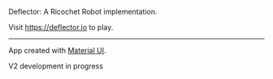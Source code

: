 Deflector: A Ricochet Robot implementation.

Visit https://deflector.io to play.

----
App created with [Material UI](https://material-ui.com).

V2 development in progress
